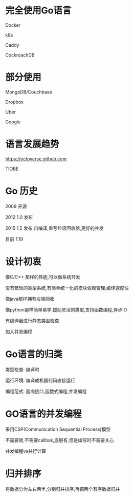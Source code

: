 # 完全使用Go语言

Docker

k8s

Caddy

CockroachDB


# 部分使用

MongoDB/Couchbase

Dropbox

Uber

Google


# 语言发展趋势

https://octoverse.github.com

TIOBE

# Go 历史

2009 开源

2012 1.0 发布

2015 1.5 发布,自编译,重写垃圾回收器,更好的并发

目前 1.19



# 设计初衷

像C/C++ 那样的性能,可以做系统开发

没有繁琐的类型系统,有简单统一化的模块依赖管理,编译速度快

像java那样拥有垃圾回收

像python那样简单易学,援助灵活的类型,支持函数编程,异步IO

有编译器进行静态类型检查

加入并发编程

# Go语言的归类

类型检查: 编译时

运行环境: 编译成机器代码直接运行

编程范式: 面向接口,函数式编程,并发编程

# GO语言的并发编程

采用CSP(Communication Sequential Process)模型

不需要锁,不需要callbak,底层有,但是编写时不需要关心

并发编程vs并行计算


# 归并排序

将数据分为左右两半,分别归并排序,再把两个有序数据归并

